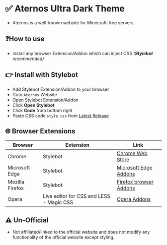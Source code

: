 # ✅ Aternos Ultra Dark Theme
- Aternos is a well-known website for Minecraft-free servers.

## ❓How to use
- Install any browser Extension/Addon which can inject CSS *(**Stylebot** recommended)*
## 👉 Install with Stylebot
- Add Stylebot Extension/Addon to your browser
- Goto `Aternos` Website
- Open Stylebot Extension/Addon
- Click **Open Stylebot**
- Click **Code** from bottom right
- Paste CSS code `style.css` from [Latest Release](https://github.com/cool-dev-code/Aternos-Dark-Theme/releases)
## 🌐 Browser Extensions
| Browser | Extension | Link |
|-----------------|-----------------|-----------------|
| Chrome | Stylebot | [Chrome Web Store](https://chromewebstore.google.com/detail/stylebot/oiaejidbmkiecgbjeifoejpgmdaleoha) |
| Microsoft Edge | Stylebot | [Microsoft Edge Addons](https://microsoftedge.microsoft.com/addons/detail/stylebot/mjolbpfednnbebfapicajpifliopnnai) |
| Mozilla Firefox | Stylebot | [Firefox browser Addons](https://addons.mozilla.org/en-US/firefox/addon/stylebot-web/) |
| Opera | Live editor for CSS and LESS - Magic CSS | [Opera Addons](https://addons.opera.com/en-gb/extensions/details/live-editor-for-css-and-less-magic-css/) |

## ⚠️ Un-Official
- Not affiliated/linked to the official website and does not modify any functionality of the official website except styling.
